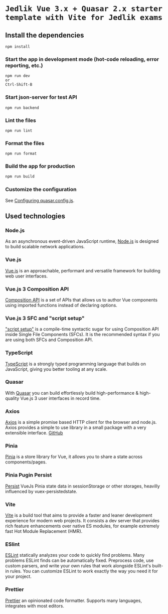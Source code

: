 # `Jedlik Vue 3.x + Quasar 2.x starter template with Vite for Jedlik exams`

## Install the dependencies

```
npm install
```

### Start the app in development mode (hot-code reloading, error reporting, etc.)

```
npm run dev
or
Ctrl-Shift-B
```

### Start json-server for test API

```
npm run backend
```

### Lint the files

```
npm run lint
```

### Format the files

```
npm run format
```

### Build the app for production

```bash
npm run build
```

### Customize the configuration

See [Configuring quasar.config.js](https://v2.quasar.dev/quasar-cli-vite/quasar-config-js).

## Used technologies

### Node.js

As an asynchronous event-driven JavaScript runtime, [Node.js](https://nodejs.org/en/) is designed to build scalable network applications.

### Vue.js

[Vue.js](https://vuejs.org/) is an approachable, performant and versatile framework for building web user interfaces.

### Vue.js 3 Composition API

[Composition API](https://vuejs.org/api/composition-api-setup.html) is a set of APIs that allows us to author Vue components using imported functions instead of declaring options.

### Vue.js 3 SFC and "script setup"

["script setup"](https://vuejs.org/api/sfc-script-setup.html) is a compile-time syntactic sugar for using Composition API inside Single File Components (SFCs). It is the recommended syntax if you are using both SFCs and Composition API.

### TypeScript

[TypeScript](https://www.typescriptlang.org/) is a strongly typed programming language that builds on JavaScript, giving you better tooling at any scale.

### Quasar

With [Quasar](https://quasar.dev/) you can build effortlessly build high-performance & high-quality Vue.js 3 user interfaces in record time.

### Axios

[Axios](https://axios-http.com/) is a simple promise based HTTP client for the browser and node.js. Axios provides a simple to use library in a small package with a very extensible interface. [GitHub](https://github.com/axios/axios)

### Pinia

[Pinia](https://pinia.vuejs.org/) is a store library for Vue, it allows you to share a state across components/pages.

### Pinia Pugin Persist

[Persist](https://github.com/Seb-L/pinia-plugin-persist) VueJs Pinia state data in sessionStorage or other storages, heavilly influenced by vuex-persistedstate.

### Vite

[Vite](https://vitejs.dev/) is a build tool that aims to provide a faster and leaner development experience for modern web projects. It consists a dev server that provides rich feature enhancements over native ES modules, for example extremely fast Hot Module Replacement (HMR).

### ESlint

[ESLint](https://eslint.org/) statically analyzes your code to quickly find problems. Many problems ESLint finds can be automatically fixed. Preprocess code, use custom parsers, and write your own rules that work alongside ESLint's built-in rules. You can customize ESLint to work exactly the way you need it for your project.

### Prettier

[Prettier](https://prettier.io/) an opinionated code formatter. Supports many languages, integrates with most editors.

